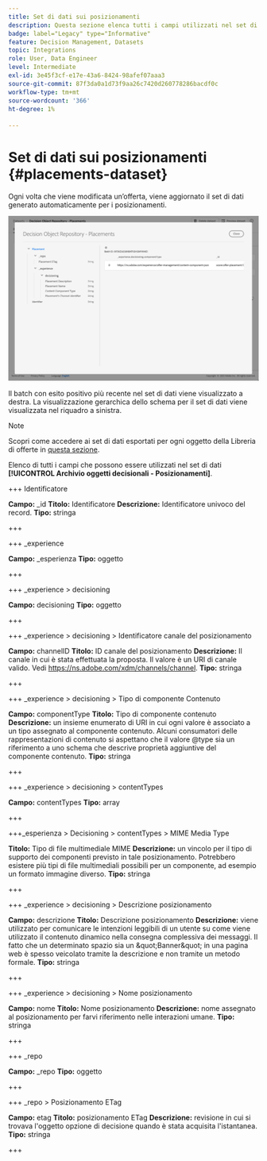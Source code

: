 ```yaml
---
title: Set di dati sui posizionamenti
description: Questa sezione elenca tutti i campi utilizzati nel set di dati esportato per i posizionamenti
badge: label="Legacy" type="Informative"
feature: Decision Management, Datasets
topic: Integrations
role: User, Data Engineer
level: Intermediate
exl-id: 3e45f3cf-e17e-43a6-8424-98afef07aaa3
source-git-commit: 87f3da0a1d73f9aa26c7420d260778286bacdf0c
workflow-type: tm+mt
source-wordcount: '366'
ht-degree: 1%

---
```


# Set di dati sui posizionamenti {#placements-dataset}

Ogni volta che viene modificata un’offerta, viene aggiornato il set di dati generato automaticamente per i posizionamenti.

![](../assets/dataset-placements.png)

Il batch con esito positivo più recente nel set di dati viene visualizzato a destra. La visualizzazione gerarchica dello schema per il set di dati viene visualizzata nel riquadro a sinistra.

>[!NOTE]
>
>Scopri come accedere ai set di dati esportati per ogni oggetto della Libreria di offerte in [questa sezione](../export-catalog/access-dataset.md).

Elenco di tutti i campi che possono essere utilizzati nel set di dati **[!UICONTROL Archivio oggetti decisionali - Posizionamenti]**.

<!--A placement describes a location or place in a personalized message. It is used to set technical constraints for content that the personalization decision supplies. The placement also represents a request to produce certain types of metrics when an experience event is produced where this placement is involved. For instance, the placement facilitates a personalized clickable image inside an email shown to an end-user. The placement may for instance request from the assembled experience that the click on its image gets reported in an experience event with a metric https://ns.adobe.com/xdm/data/metrics/web/linkclicks and a reference to this placement.-->

+++ Identificatore

**Campo:** _id
**Titolo:** Identificatore
**Descrizione:** Identificatore univoco del record.
**Tipo:** stringa

+++

+++ _experience

**Campo:** _esperienza
**Tipo:** oggetto

+++

+++ _experience > decisioning

**Campo:** decisioning
**Tipo:** oggetto

+++

+++ _experience > decisioning > Identificatore canale del posizionamento

**Campo:** channelID
**Titolo:** ID canale del posizionamento
**Descrizione:** Il canale in cui è stata effettuata la proposta. Il valore è un URI di canale valido. Vedi https://ns.adobe.com/xdm/channels/channel.
**Tipo:** stringa

+++

+++ _experience > decisioning > Tipo di componente Contenuto

**Campo:** componentType
**Titolo:** Tipo di componente contenuto
**Descrizione:** un insieme enumerato di URI in cui ogni valore è associato a un tipo assegnato al componente contenuto. Alcuni consumatori delle rappresentazioni di contenuto si aspettano che il valore @type sia un riferimento a uno schema che descrive proprietà aggiuntive del componente contenuto.
**Tipo:** stringa

+++

+++ _experience > decisioning > contentTypes

**Campo:** contentTypes
**Tipo:** array

+++

+++_esperienza > Decisioning > contentTypes > MIME Media Type

**Titolo:** Tipo di file multimediale MIME
**Descrizione:** un vincolo per il tipo di supporto dei componenti previsto in tale posizionamento. Potrebbero esistere più tipi di file multimediali possibili per un componente, ad esempio un formato immagine diverso.
**Tipo:** stringa

+++

+++ _experience > decisioning > Descrizione posizionamento

**Campo:** descrizione
**Titolo:** Descrizione posizionamento
**Descrizione:** viene utilizzato per comunicare le intenzioni leggibili di un utente su come viene utilizzato il contenuto dinamico nella consegna complessiva dei messaggi. Il fatto che un determinato spazio sia un \&quot;Banner\&quot; in una pagina web è spesso veicolato tramite la descrizione e non tramite un metodo formale.
**Tipo:** stringa

+++

+++ _experience > decisioning > Nome posizionamento

**Campo:** nome
**Titolo:** Nome posizionamento
**Descrizione:** nome assegnato al posizionamento per farvi riferimento nelle interazioni umane.
**Tipo:** stringa

+++

+++ _repo

**Campo:** _repo
**Tipo:** oggetto

+++

+++ _repo > Posizionamento ETag

**Campo:** etag
**Titolo:** posizionamento ETag
**Descrizione:** revisione in cui si trovava l&#39;oggetto opzione di decisione quando è stata acquisita l&#39;istantanea.
**Tipo:** stringa

+++
